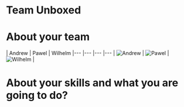 Team Unboxed
================



About your team
===========================

| Andrew | Pawel | Wilhelm
|--- |--- |--- |---
| ![Andrew](https://pbs.twimg.com/profile_images/485482780508553216/20W48VAT_400x400.jpeg) | ![Pawel](https://pbs.twimg.com/profile_images/515549916936937474/hn5aWeim_400x400.jpeg) | ![Wilhelm](https://pbs.twimg.com/profile_images/533366663840669696/i7u9KNnj_400x400.jpeg) |


About your skills and what you are going to do?
=======

